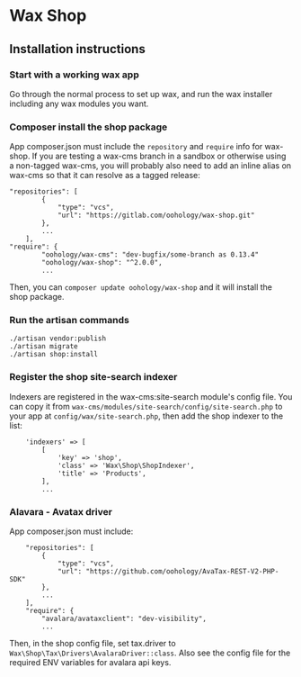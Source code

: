 # Wax Shop

## Installation instructions

### Start with a working wax app
Go through the normal process to set up wax, and run the wax installer including any wax modules you want.

### Composer install the shop package
App composer.json must include the `repository` and `require` info for wax-shop. If you are testing a wax-cms branch in a sandbox or otherwise using a non-tagged wax-cms, you will probably also need to add an inline alias on wax-cms so that it can resolve as a tagged release:  
```
"repositories": [
        {
            "type": "vcs",
            "url": "https://gitlab.com/oohology/wax-shop.git"
        },
        ...
    ],
"require": {
        "oohology/wax-cms": "dev-bugfix/some-branch as 0.13.4"
        "oohology/wax-shop": "^2.0.0",
        ...
```
Then, you can `composer update oohology/wax-shop` and it will install the shop package.

### Run the artisan commands  
`./artisan vendor:publish`  
`./artisan migrate`  
`./artisan shop:install`  

### Register the shop site-search indexer
Indexers are registered in the wax-cms:site-search module's config file. You can copy it from `wax-cms/modules/site-search/config/site-search.php` to your app at `config/wax/site-search.php`, then add the shop indexer to the list:
```
    'indexers' => [
        [
            'key' => 'shop',
            'class' => 'Wax\Shop\ShopIndexer',
            'title' => 'Products',
        ],
        ...
```

### Alavara - Avatax driver
App composer.json must include:  
```
    "repositories": [
        {
            "type": "vcs",
            "url": "https://github.com/oohology/AvaTax-REST-V2-PHP-SDK"
        },
        ...
    ],
    "require": {
        "avalara/avataxclient": "dev-visibility",
        ...
```
Then, in the shop config file, set tax.driver to `Wax\Shop\Tax\Drivers\AvalaraDriver::class`. Also see the config file for the required ENV variables for avalara api keys.

